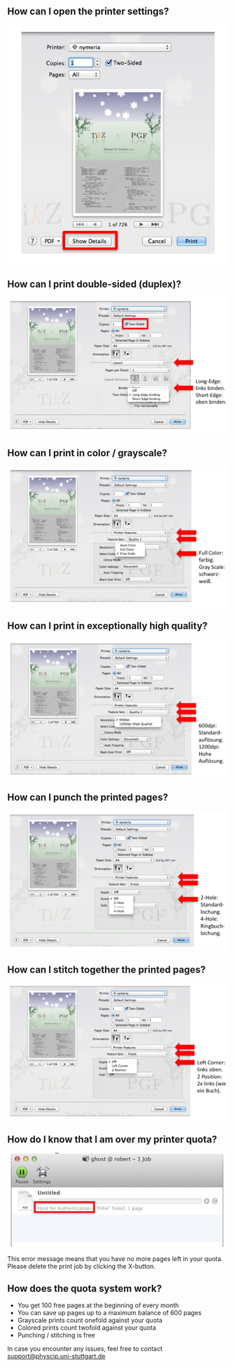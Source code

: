 ## How can I open the printer settings?
![printer details dialog](../../img/printer_details.png)

## How can I print double-sided (duplex)?
![printer duplex dialog](../../img/printer_duplex.png)

## How can I print in color / grayscale?
![printer grayscale dialog](../../img/printer_grayscale.png)

## How can I print in exceptionally high quality?
![printer DPI dialog](../../img/printer_dpi.png)

## How can I punch the printed pages?
![printer hole punching dialog](../../img/printer_punch.png)

## How can I stitch together the printed pages?
![printer staple dialog](../../img/printer_staple.png)

## How do I know that I am over my printer quota?
![printer over quota error message](../../img/printer_over_quota.png)

This error message means that you have no more pages left in your quota. Please delete the print job by clicking the X-button.

## How does the quota system work?
* You get 100 free pages at the beginning of every month
* You can save up pages up to a maximum balance of 600 pages
* Grayscale prints count onefold against your quota
* Colored prints count twofold against your quota
* Punching / stitching is free

In case you encounter any issues, feel free to contact support@physcip.uni-stuttgart.de